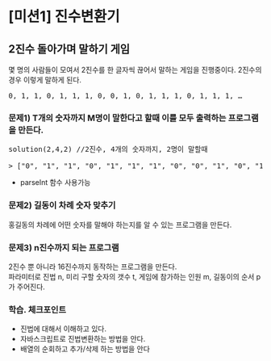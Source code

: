 # [미션1] 진수변환기

## 2진수 돌아가며 말하기 게임
몇 명의 사람들이 모여서 2진수를 한 글자씩 끊어서 말하는 게임을 진행중이다.
2진수의 경우 이렇게 말하게 된다.
<pre>
0, 1, 1, 0, 1, 1, 1, 0, 0, 1, 0, 1, 1, 1, 0, 1, 1, 1, …
</pre>

### 문제1) T개의 숫자까지 M명이 말한다고 할때 이를 모두 출력하는 프로그램을 만든다.
<pre>
solution(2,4,2) //2진수, 4개의 숫자까지, 2명이 말할때

> ["0", "1", "1", "0", "1", "1", "1", "0", "0", "1", "0", "1", "1", "1", "0", "1", "1", "1"]
</pre>
* parseInt 함수 사용가능

### 문제2) 길동이 차례 숫자 맞추기
홍길동의 차례에 어떤 숫자를 말해야 하는지를 알 수 있는 프로그램을 만든다.

### 문제3) n진수까지 되는 프로그램
2진수 뿐 아니라 16진수까지 동작하는 프로그램을 만든다.  
파라미터로 진법 n, 미리 구할 숫자의 갯수 t, 게임에 참가하는 인원 m, 길동이의 순서 p 가 주어진다.

### 학습. 체크포인트
* 진법에 대해서 이해하고 있다.
* 자바스크립트로 진법변환하는 방법을 안다.
* 배열의 순회하고 추가/삭제 하는 방법을 안다